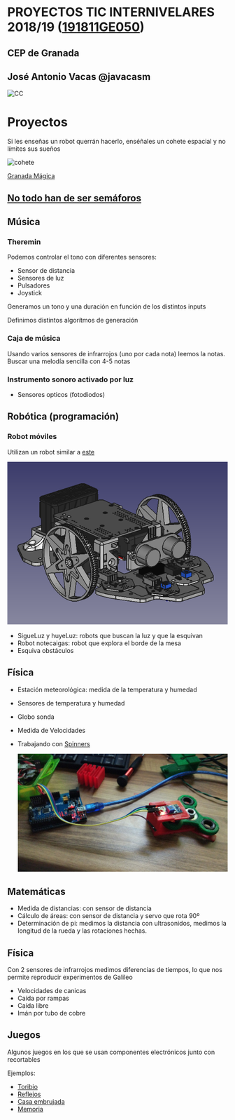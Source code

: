#  PROYECTOS TIC INTERNIVELARES 2018/19 ([191811GE050](https://www.juntadeandalucia.es/educacion/secretariavirtual/consultaCEP/actividad/191811GE050/))

## CEP de Granada

## José Antonio Vacas  @javacasm

![CC](https://licensebuttons.net/l/by-sa/3.0/88x31.png)


# Proyectos

Si les enseñas un robot querrán hacerlo, enséñales un cohete espacial y no límites sus sueños

![cohete](https://camo.githubusercontent.com/9a862717045d139b62bcbd7c9f0ce88ab4893011/687474703a2f2f692e696d6775722e636f6d2f5a4b79566b72742e676966)

[Granada Mágica](./GranadaMagica.md)

## [No todo han de ser semáforos](https://github.com/javacasm/NoMasSemaforos)

## Música

### Theremin

Podemos controlar el tono con diferentes sensores:

* Sensor de distancia
* Sensores de luz
* Pulsadores
* Joystick

Generamos un tono y una duración en función de los distintos inputs

Definimos distintos algorítmos de generación

### Caja de música

Usando varios sensores de infrarrojos (uno por cada nota) leemos la notas.
Buscar una melodía sencilla con 4-5 notas


### Instrumento sonoro activado por luz

* Sensores opticos (fotodiodos)

## Robótica (programación)

### Robot móviles

Utilizan un robot similar a [este](https://github.com/javacasm/evoPrintBot)

![evoPrintBot](https://github.com/javacasm/evoPrintBot/raw/master/imagenes/evoPrintBot.png)

* SigueLuz y huyeLuz: robots que buscan la luz y que la esquivan
* Robot notecaigas: robot que explora el borde de la mesa
* Esquiva obstáculos

## Física

* Estación meteorológica: medida de la temperatura y humedad
* Sensores de temperatura y humedad
* Globo sonda
* Medida de Velocidades
* Trabajando con [Spinners](https://github.com/javacasm/spinners)

  ![spinners](https://github.com/javacasm/Spinners/raw/master/images/Montaje_testBench.jpg)

## Matemáticas

* Medida de distancias: con sensor de distancia
* Cálculo de áreas: con sensor de distancia y servo que rota 90º
* Determinación de pi: medimos la distancia con ultrasonidos, medimos la longitud de la rueda y las rotaciones hechas.

## Física

Con 2 sensores de infrarrojos medimos diferencias de tiempos, lo que nos permite reproducir experimentos de Galileo

* Velocidades de canicas
* Caída por rampas
* Caída libre
* Imán por tubo de cobre

## Juegos

Algunos juegos en los que se usan componentes electrónicos junto con recortables

Ejemplos:

* [Toribio](http://diwo.bq.com/bq-invento-toribio-el-pulsabot/)
* [Reflejos](http://diwo.bq.com/bq-invento-reflejos/)
* [Casa embrujada](http://diwo.bq.com/bq-invento-especial-halloween/)
* [Memoria](http://diwo.bq.com/bq-invento-memoria/)

